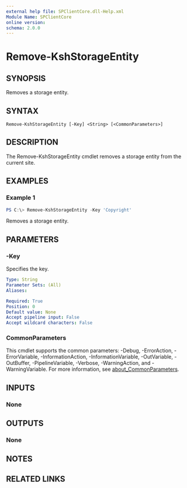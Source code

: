 ```yaml
---
external help file: SPClientCore.dll-Help.xml
Module Name: SPClientCore
online version:
schema: 2.0.0
---
```


# Remove-KshStorageEntity

## SYNOPSIS
Removes a storage entity.

## SYNTAX

```
Remove-KshStorageEntity [-Key] <String> [<CommonParameters>]
```

## DESCRIPTION
The Remove-KshStorageEntity cmdlet removes a storage entity from the current site.

## EXAMPLES

### Example 1
```powershell
PS C:\> Remove-KshStorageEntity -Key 'Copyright'
```

Removes a storage entity.

## PARAMETERS

### -Key
Specifies the key.

```yaml
Type: String
Parameter Sets: (All)
Aliases:

Required: True
Position: 0
Default value: None
Accept pipeline input: False
Accept wildcard characters: False
```

### CommonParameters
This cmdlet supports the common parameters: -Debug, -ErrorAction, -ErrorVariable, -InformationAction, -InformationVariable, -OutVariable, -OutBuffer, -PipelineVariable, -Verbose, -WarningAction, and -WarningVariable. For more information, see [about_CommonParameters](http://go.microsoft.com/fwlink/?LinkID=113216).

## INPUTS

### None

## OUTPUTS

### None

## NOTES

## RELATED LINKS
